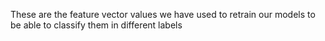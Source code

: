 These are the feature vector values we have used to retrain our models to be able to classify them in different labels

